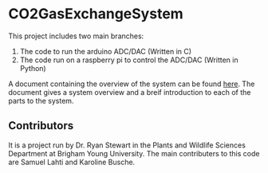 # CO2GasExchangeSystem

This project includes two main branches:

1. The code to run the arduino ADC/DAC (Written in C)
2. The code run on a raspberry pi to control the ADC/DAC (Written in Python)

A document containing the overview of the system can be found [here](https://docs.google.com/document/d/1ZgvpLWs_gV8iS-O3V-WUd9L8gSJCAb6p24I1JG_nhCw/edit?usp=sharing). The document gives a system overview and 
a breif introduction to each of the parts to the system.
## Contributors
It is a project run by Dr. Ryan Stewart in the Plants and Wildlife Sciences Department
at Brigham Young University. The main contributers to this code are Samuel Lahti and Karoline Busche.

